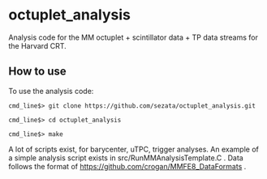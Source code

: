 # octuplet_analysis #
Analysis code for the MM octuplet + scintillator data + TP data streams for the Harvard CRT.

## How to use ##

To use the analysis code:

    cmd_line$> git clone https://github.com/sezata/octuplet_analysis.git
    
    cmd_line$> cd octuplet_analysis
    
    cmd_line$> make
    

A lot of scripts exist, for barycenter, uTPC, trigger analyses. An example of a simple analysis script exists in src/RunMMAnalysisTemplate.C . Data follows the format of https://github.com/crogan/MMFE8_DataFormats . 
